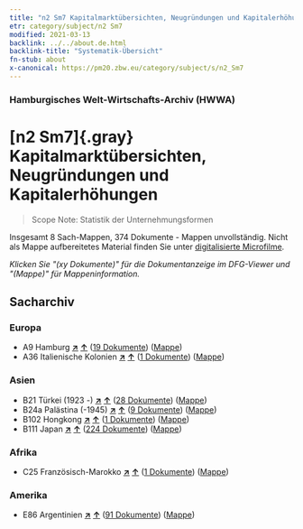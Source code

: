 ```yaml
---
title: "n2 Sm7 Kapitalmarktübersichten, Neugründungen und Kapitalerhöhungen"
etr: category/subject/n2 Sm7
modified: 2021-03-13
backlink: ../../about.de.html
backlink-title: "Systematik-Übersicht"
fn-stub: about
x-canonical: https://pm20.zbw.eu/category/subject/s/n2_Sm7
---
```


### Hamburgisches Welt-Wirtschafts-Archiv (HWWA)
# [n2 Sm7]{.gray}&#8201; Kapitalmarktübersichten, Neugründungen und Kapitalerhöhungen&#160; 


> Scope Note: Statistik der Unternehmungsformen



Insgesamt 8 Sach-Mappen, 374 Dokumente - Mappen unvollständig.
Nicht als Mappe aufbereitetes Material finden Sie unter [digitalisierte Microfilme](/film/h1_sh.de.html).

_Klicken Sie "(xy Dokumente)" für die Dokumentanzeige im DFG-Viewer und "(Mappe)" für Mappeninformation._

## Sacharchiv




### Europa

- A9 Hamburg [**&nearr;**](../../../geo/i/140905/about.de.html "Hamburg (alle Mappen)") [**&uarr;**](../../../geo/about.de.html#A9 "Ländersystematik") (<a href="https://pm20.zbw.eu/dfgview/sh/140905,144979" title="über: Hamburg : Kapitalmarktübersichten, Neugründungen und Kapitalerhöhungen" target="_blank">19 Dokumente</a>) ([Mappe](../../../../folder/sh/1409xx/140905/1449xx/144979/about.de.html))
- A36 Italienische Kolonien [**&nearr;**](../../../geo/i/141012/about.de.html "Italienische Kolonien (alle Mappen)") [**&uarr;**](../../../geo/about.de.html#A36 "Ländersystematik") (<a href="https://pm20.zbw.eu/dfgview/sh/141012,144979" title="über: Italienische Kolonien : Kapitalmarktübersichten, Neugründungen und Kapitalerhöhungen" target="_blank">1 Dokumente</a>) ([Mappe](../../../../folder/sh/1410xx/141012/1449xx/144979/about.de.html))

### Asien

- B21 Türkei (1923 -) [**&nearr;**](../../../geo/i/141111/about.de.html "Türkei (1923 -) (alle Mappen)") [**&uarr;**](../../../geo/about.de.html#B21 "Ländersystematik") (<a href="https://pm20.zbw.eu/dfgview/sh/141111,144979" title="über: Türkei (1923 -) : Kapitalmarktübersichten, Neugründungen und Kapitalerhöhungen" target="_blank">28 Dokumente</a>) ([Mappe](../../../../folder/sh/1411xx/141111/1449xx/144979/about.de.html))
- B24a Palästina (-1945) [**&nearr;**](../../../geo/i/141115/about.de.html "Palästina (-1945) (alle Mappen)") [**&uarr;**](../../../geo/about.de.html#B24a "Ländersystematik") (<a href="https://pm20.zbw.eu/dfgview/sh/141115,144979" title="über: Palästina (-1945) : Kapitalmarktübersichten, Neugründungen und Kapitalerhöhungen" target="_blank">9 Dokumente</a>) ([Mappe](../../../../folder/sh/1411xx/141115/1449xx/144979/about.de.html))
- B102 Hongkong [**&nearr;**](../../../geo/i/141268/about.de.html "Hongkong (alle Mappen)") [**&uarr;**](../../../geo/about.de.html#B102 "Ländersystematik") (<a href="https://pm20.zbw.eu/dfgview/sh/141268,144979" title="über: Hongkong : Kapitalmarktübersichten, Neugründungen und Kapitalerhöhungen" target="_blank">1 Dokumente</a>) ([Mappe](../../../../folder/sh/1412xx/141268/1449xx/144979/about.de.html))
- B111 Japan [**&nearr;**](../../../geo/i/141272/about.de.html "Japan (alle Mappen)") [**&uarr;**](../../../geo/about.de.html#B111 "Ländersystematik") (<a href="https://pm20.zbw.eu/dfgview/sh/141272,144979" title="über: Japan : Kapitalmarktübersichten, Neugründungen und Kapitalerhöhungen" target="_blank">224 Dokumente</a>) ([Mappe](../../../../folder/sh/1412xx/141272/1449xx/144979/about.de.html))

### Afrika

- C25 Französisch-Marokko [**&nearr;**](../../../geo/i/141358/about.de.html "Französisch-Marokko (alle Mappen)") [**&uarr;**](../../../geo/about.de.html#C25 "Ländersystematik") (<a href="https://pm20.zbw.eu/dfgview/sh/141358,144979" title="über: Französisch-Marokko : Kapitalmarktübersichten, Neugründungen und Kapitalerhöhungen" target="_blank">1 Dokumente</a>) ([Mappe](../../../../folder/sh/1413xx/141358/1449xx/144979/about.de.html))

### Amerika

- E86 Argentinien [**&nearr;**](../../../geo/i/141692/about.de.html "Argentinien (alle Mappen)") [**&uarr;**](../../../geo/about.de.html#E86 "Ländersystematik") (<a href="https://pm20.zbw.eu/dfgview/sh/141692,144979" title="über: Argentinien : Kapitalmarktübersichten, Neugründungen und Kapitalerhöhungen" target="_blank">91 Dokumente</a>) ([Mappe](../../../../folder/sh/1416xx/141692/1449xx/144979/about.de.html))


